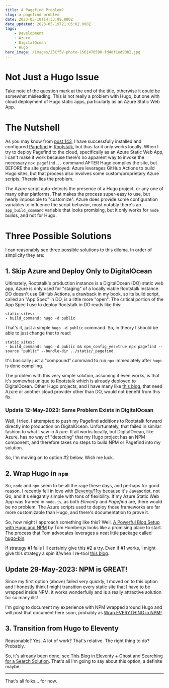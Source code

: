 ```yaml
---
title: A Pagefind Problem?
slug: a-pagefind-problem
date: 2023-05-10T14:33:09.000Z
date_updated: 2023-05-19T21:05:02.000Z
tags: 
    - Development
    - Azure
    - DigitalOcean
    - Hugo
hero_image: /images/Z3Cf5V-photo-1561470508-fd4df1ed90b2.jpg
---
```


# Not Just a Hugo Issue

Take note of the question mark at the end of the title, otherwise it could be somewhat misleading.  This is not really a problem with Hugo, but one with cloud deployment of Hugo static apps, particularly as an Azure Static Web App.

# The Nutshell

As you may know from [post 143](https://static.grinnell.edu/dlad-blog/posts/143-significant-rootstalk-retooling/), I have successfully installed and configured [Pagefind](https://pagefind.app/) in [Rootstalk](https://rootstalk.grinnell.edu), but thus far it only works locally.  When I try to deploy Pagefind to the cloud, specifically as an Azure Static Web App, I can't make it work because there's no apparent way to invoke the necessary `npx pagefind...` command AFTER Hugo compiles the site, but BEFORE the site gets deployed.  Azure leverages GitHub Actions to build Hugo sites, but that process also involves some custom/proprietary Azure scripts.  Therein lies the problem.

The Azure script auto-detects the presence of a Hugo project, or any one of many other platforms.  That makes the process super-easy to use, but nearly impossible to "customize".  Azure does provide some configuration variables to influence the script behavior, most notably there's an `app_build_command` variable that looks promising, but it only works for `node` builds, and not for Hugo.

# Three Possible Solutions

I can reasonably see three possible solutions to this dilema.  In order of simplicity they are:

## 1. Skip Azure and Deploy Only to DigitalOcean

Ultimately, Rootstalk's production instance is a DigitalOcean (DO) static web app, Azure is only used for "staging" of a locally viable Rootstalk instance.  DO doesn't use GitHub Actions, a drawback in my book, so its build script, called an "App Spec" in DO, is a little more "open".  The critical portion of the App Spec I use to deploy Rootstalk in DO reads like this:

    static_sites:
    - build_command: hugo -d public
    

That's it, just a simple `hugo -d public` command.  So, in theory I should be able to just change that to read:

    static_sites:
    - build_command: hugo -d public && npm_config_yes=true npx pagefind --source "public" --bundle-dir ../static/_pagefind
    

It's basically just a "compound" command to run `npx` immediately after `hugo` is done compiling.

The problem with this very simple solution, assuming it even works, is that it's somewhat unique to Rootstalk which is already deployed to DigitalOcean.  Other Hugo projects, and I have many like [this blog](https://static.grinnell.edu/dlad-blog), that need Azure or another cloud provider other than DO, would not benefit from this fix.

### Update 12-May-2023: Same Problem Exists in DigitalOcean

Well, I tried.  I attempted to push my Pagefind additions to Rootstalk forward directly into production on DigitalOcean.  Unfortunately, that failed in similar fashion to what I saw in Azure.  It all works locally, but DigitalOcean, like Azure, has no way of "detecting" that my Hugo project has an NPM component, and therefore takes no steps to build NPM or Pagefind into my solution.

So, I'm moving on to option #2 below.  Wish me luck.

## 2. Wrap Hugo in `npm`

So, `node` and `npm` seem to be all the rage these days, and perhaps for good reason.  I recently fell in love with [Eleventy/11ty](https://www.11ty.dev) because it's Javascript, not Go, and it's elegantly simple with tons of flexibility.  If my Azure Static Web App was framed in `node.js`, as both *Eleventy* and *Pagefind* are, there would be no problem.  The Azure scripts used to deploy those frameworks are far more customizable than Hugo, and there's documentation to prove it.

So, how might I approach something like this?  Well, [A Powerful Blog Setup with Hugo and NPM](https://www.blogtrack.io/blog/powerful-blog-setup-with-hugo-and-npm/) by Tom Hombergs looks like a promising place to start.  The process that Tom advocates leverages a neat little package called [hugo-bin](https://www.npmjs.com/package/hugo-bin).

If strategy #1 fails I'll certainly give this #2 a try.  Even if #1 works, I might give this strategy a spin if/when I re-tool [this blog](https://static.grinnell.edu/dlad-blog).

## Update 29-May-2023: NPM is GREAT!

Since my first option (above) failed very quickly, I moved on to this option and I honestly think I might transition every static site that I have to be wrapped inside NPM, it works wonderfully and is a really attractive solution for so many ills!

I'm going to document my experience with NPM wrapped around Hugo and will post that document here soon, probably as [Wrap EVERYTHING in NPM!](https://blog.summittdweller.com/wrap-everything-in-npm/).

## 3. Transition from Hugo to Eleventy

Reasonable?  Yes.  A lot of work?  That's relative.  The right thing to do?  Probably.

So, it's already been done, see [This Blog in Eleventy + Ghost](https://blog.summittdweller.com/this-blog-in-eleventy-ghost/) and [Searching for a Search Solution](https://blog.summittdweller.com/glad-i-found-pagefind/).  That's all I'm going to say about this option, a definite maybe.

---

That's all folks... for now.
